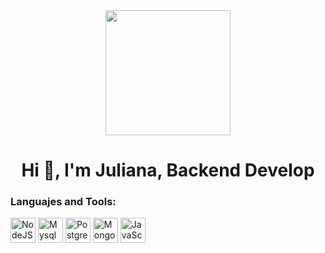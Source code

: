 <div id="header" align="center">
<img src="https://media.giphy.com/media/4H3Ii5eLChYul9p7NL/giphy-downsized-large.gif" width="200">
<h1 align="center">Hi 👋, I'm Juliana, Backend Develop</h1>
</div>

<div align="left">
 <h3>Languajes and Tools:</h3>
  <div>
    <img src="" title="NodeJS" alt="NodeJS" width="40" height="40"/ &nbsp;>
    <img src="" title="Mysql" alt="Mysql" width="40" height="40"/ &nbsp;>
    <img src="" title="PosgrestSQL" alt="PostgrestSQL" width="40" height="40"/ &nbsp;>
    <img src="" title="MongoDB" alt="MongoDB" width="40" height="40"/ &nbsp;>
    <a href="https://www.flaticon.com/free-icons/typescript" title="typescript" width="40" height="40"/ &nbsp;></a>
    <img src="" title="JavaScript" alt="JavaScript" width="40" height="40"/ &nbsp;>
  </div>
</div>
